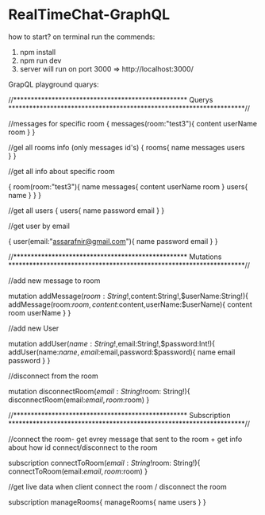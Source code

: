 # RealTimeChat-GraphQL

how to start?
on terminal run the commends:

1. npm install
2. npm run dev
3. server will run on port 3000 => http://localhost:3000/

GrapQL playground quarys:

//**************************************************  Querys ********************************************************************//

//messages for specific room
{
  messages(room:"test3"){
    content
    userName
    room
  }
}



//gel all rooms info (only messages id's)
{
  rooms{
    name
    messages
    users    
  }
}


//get all info about specific room

{
  room(room:"test3"){
    name
    messages{
      content
      userName
      room
    }
    users{
      name
    }
  }
}

//get all users
{
  users{
    name
    password
    email
  }
}


//get user by email

{
  user(email:"assarafnir@gmail.com"){
    name
    password
    email
  }
}

//**************************************************  Mutations ********************************************************************//

//add new message to room

mutation addMessage($room:String!,$content:String!,$userName:String!){
  addMessage(room:$room,content:$content,userName:$userName){
    content
    room
    userName
  }
}


//add new User

mutation addUser($name:String!,$email:String!,$password:Int!){
  addUser(name:$name,email:$email,password:$password){
			name
    email
    password
  }
}

//disconnect from the room

mutation disconnectRoom($email: String!$room: String!){
  disconnectRoom(email:$email,room:$room)
}


//**************************************************  Subscription ********************************************************************//

//connect the room- get evrey message that sent to the room + get info about how id connect/disconnect to the room

subscription connectToRoom($email: String!$room: String!){
  connectToRoom(email:$email,room:$room)
}


//get live data when client connect the room / disconnect the room

subscription manageRooms{
  manageRooms{
    name
    users
  }
}









